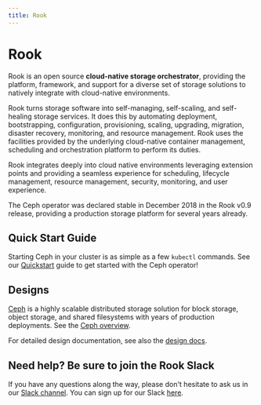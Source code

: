 ```yaml
---
title: Rook
---
```


# Rook

Rook is an open source **cloud-native storage orchestrator**, providing the platform, framework, and support for a diverse set of storage solutions to natively integrate with cloud-native environments.

Rook turns storage software into self-managing, self-scaling, and self-healing storage services. It does this by automating deployment, bootstrapping, configuration, provisioning, scaling, upgrading, migration, disaster recovery, monitoring, and resource management. Rook uses the facilities provided by the underlying cloud-native container management, scheduling and orchestration platform to perform its duties.

Rook integrates deeply into cloud native environments leveraging extension points and providing a seamless experience for scheduling, lifecycle management, resource management, security, monitoring, and user experience.

The Ceph operator was declared stable in December 2018 in the Rook v0.9 release, providing a production storage platform for several years already.

## Quick Start Guide

Starting Ceph in your cluster is as simple as a few `kubectl` commands.
See our [Quickstart](quickstart.md) guide to get started with the Ceph operator!

## Designs

[Ceph](https://docs.ceph.com/en/latest/) is a highly scalable distributed storage solution for block storage, object storage, and shared filesystems with years of production deployments. See the [Ceph overview](storage-architecture.md).

For detailed design documentation, see also the [design docs](https://github.com/rook/rook/tree/master/design).

## Need help? Be sure to join the Rook Slack

If you have any questions along the way, please don't hesitate to ask us in our [Slack channel](https://rook-io.slack.com). You can sign up for our Slack [here](https://slack.rook.io).

